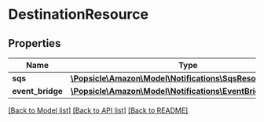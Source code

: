 # DestinationResource

## Properties
Name | Type | Description | Notes
------------ | ------------- | ------------- | -------------
**sqs** | [**\Popsicle\Amazon\Model\Notifications\SqsResource**](SqsResource.md) |  | [optional] 
**event_bridge** | [**\Popsicle\Amazon\Model\Notifications\EventBridgeResource**](EventBridgeResource.md) |  | [optional] 

[[Back to Model list]](../../README.md#documentation-for-models) [[Back to API list]](../../README.md#documentation-for-api-endpoints) [[Back to README]](../../README.md)


